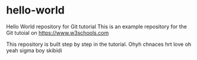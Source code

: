 # hello-world
Hello World repository for Git tutorial
This is an example repository for the Git tutoial on https://www.w3schools.com

This repository is built step by step in the tutorial.
Ohyh chnaces  hrt love oh yeah sigma boy skibidi
